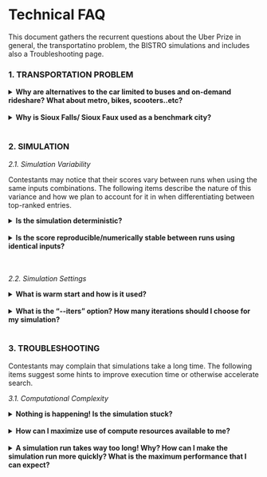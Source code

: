 # Technical FAQ

This document gathers the recurrent questions about the Uber Prize in general, the transportatino problem, the BISTRO simulations and includes also a Troubleshooting page.

### 1. TRANSPORTATION PROBLEM
<details>
<summary><strong>Why are alternatives to the car limited to buses and on-demand rideshare? What about metro, bikes, scooters..etc?</strong></summary>
<br>
The goal of Phase I is to evaluate Sioux Faux as a benchmark city. This will provide contestants a first “simple” scenario to discover and familiarize themselves with the optimization problem. Phase II of the Uber Prize will include a broader range of multimodal options.
</details><br>


<details>
<summary><strong>Why is Sioux Falls/ Sioux Faux used as a benchmark city?</strong></summary>
<br>
The Sioux Falls transportation network has been frequently used in the transportation modelling domain, and, in particular, has often served as a useful test case in agent-based traffic simulations. Its accessible scale and the large amount of previous research work and data available for the city make it a good candidate to build and test transportation models.
</details><br>

### 2. SIMULATION

*2.1. Simulation Variability*

Contestants may notice that their scores vary between runs when using the same inputs combinations. The following items describe the nature of this variance and how we plan to account for it in when differentiating between top-ranked entries.

<details>
<summary><strong>Is the simulation deterministic?</strong></summary>
<br>
The BEAM model was developed to enable parallel discrete event simulation of transportation systems. This has the benefit of increasing the scalability of what can be simulated (e.g. larger, more populous cities), but there is a tradeoff on absolute determinism, which is not possible with BEAM. The BEAM scheduler dispatches event triggers in chronological order, but these triggers are executed asynchronously by agents in the simulation. In response to an event trigger, an agent may reserve a resource in the simulation (e.g. a parking space) before another agent, even if both agents do so at the same simulation time step. 
</details><br>

<details>
<summary><strong>Is the score reproducible/numerically stable between runs using identical inputs?</strong></summary>
<br>
As explained in the answer to the previous question, there is no guarantee which agent will acquire the resource first and therefore there can be no guarantee about absolute reproducibility between runs with identical inputs. However, in experiments, BEAM has been demonstrated to achieve reproducibility by reporting aggregate statistics from a number of runs. The approximate number of runs necessary to converge on a stable value of the key metrics of interest must be determined empirically; however, we have empirically found that between 5 and 10 total runs per submission is sufficient to determine the overall score with 99.99% confidence. 
</details><br><br>

*2.2. Simulation Settings*

<details>
<summary><strong>What is warm start and how is it used?</strong></summary>
<br>
Every simulation run starts from the baseline calibrated scenario (BAU) in order to have a standard of comparison. The BAU scenario itself is the result of dynamic traffic assignment performed by BEAM using a modified version of the MATSim co-evolutionary approach (see < link to documentation />). Warm start avoids having to redo this process, which can add an extra 100 iterations to the simulation. Using this approach is the prevailing practice in the literature, so also permits comparison with similar policy evaluation systems.
</details><br>

<details>
<summary><strong>What is the “--iters” option? How many iterations should I choose for my simulation?</strong></summary>
<br>
After playing with several policy variants and analyzing the outputs (in particular, paying attention to the scoreStats.png/.txt), you may notice that the agent ensemble average scores get worse at first and then begin to improve after a number of iterations. This process, known as relaxation, may seem familiar to those familiar with reinforcement learning, as it is analogous to the concept of exploration. Agents explore new routes, modes, and activity timings to try to find better plans after policies perturb the travel environment. The number of iterations needed to reach a fixed point will vary between sets of inputs; however, it is likely that you will see some immediate change to highly sensitive indicators such as mode choice. In contrast to MATSim, which (by default) slowly varies agent plans, BEAM’s reactive agents respond rapidly to changes in the transportation system. Thus, while the plans may continue to improve many over iterations, the magnitude of immediate change in behavior following a certain change in policy may provide enough information to pursue or discard a search coordinate. Running for only one iteration could permit rapid exploration of the search space. On the other hand, it is difficult to predict the rate of evolution of scores to a final fixed point. We thus leave it up to the contestant to determine how many fewer iterations (if any) than the official 150 iteration evaluation run could be a useful strategy in accelerating search algorithms. 
</details><br>




### 3. TROUBLESHOOTING

Contestants may complain that simulations take a long time. The following items suggest some hints to improve execution time or otherwise accelerate search.

*3.1. Computational Complexity*

<details>
<summary><strong>Nothing is happening! Is the simulation stuck?</strong></summary>
<br>
Most likely not! You will have probably seen a validation error if your inputs do not match the schema specified in <link_to_schema>. In this case, the simulation should end immediately and a “Failed” indicator will appear on the “Submissions” tab next to this submission. You may examine beamLog.out and validation-errors.out files to determine the source of the error.
</details><br>

<details>
<summary><strong>How can I maximize use of compute resources available to me?</strong></summary>
<br>
Consider using the “1k”-scenario (see <link to PS section> for more info).
</details><br>

<details>
<summary><strong>A simulation run takes way too long! Why? How can I make the simulation run more quickly? What is the maximum performance that I can expect?</summary>
<br>
* This is to be expected. The simulation may run slowly depending on your computational environment. Currently, the primary bottleneck is routing. Even for the 15k scenario, the routing engine generates millions of routes (reflecting multimodal options for agents to choose between) for a single simulation run.  
  
* Routing is highly CPU-bound, so once you’ve met the minimum memory requirements (~8-16GB) the more CPUs you can throw at it, the better! 

* Depending on whether you run on a local machine meeting minimal hardware requirements (4 CPU/8GB)  or a beefy cloud server (72 CPU/148 GB) you should expect the following times for a single simulation run of 100 iterations: <br>
</details>


